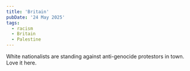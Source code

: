 ```yaml
---
title: 'Britain'
pubDate: '24 May 2025'
tags:
  - racism
  - Britain
  - Palestine
---
```


White nationalists are standing against anti-genocide protestors in town. Love it here.